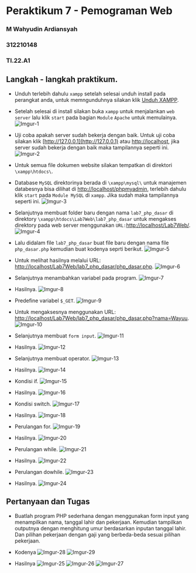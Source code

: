 # Peraktikum 7 - Pemograman Web

### M Wahyudin Ardiansyah

### 312210148

### TI.22.A1

## Langkah - langkah praktikum.

- Unduh terlebih dahulu `xampp` setelah selesai unduh install pada perangkat anda, untuk memngunduhnya silakan klik [Unduh XAMPP](https://www.apachefriends.org/download.html).

- Setelah selesai di install silakan buka `xampp` untuk menjalankan `web server` lalu klik `start` pada bagian `Module` `Apache` untuk memulainya.
  ![Imgur-1](https://i.imgur.com/BUtdZlo.png)

- Uji coba apakah server sudah bekerja dengan baik. Untuk uji coba silakan klik [http://127.0.0.1](http://127.0.0.1) atau [http://localhost](http://localhost), jika server sudah bekerja dengan baik maka tampilannya seperti ini.
  ![Imgur-2](https://i.imgur.com/hUoLmMs.png)

- Untuk semua file dokumen website silakan tempatkan di direktori `\xampp\htdocs\`.

- Database `MySQL` direktorinya berada di `\xampp\mysql\` untuk manajemen databesnya bisa dilihat di [http://localhost/phpmyadmin](http://localhost/phpmyadmin), terlebih dahulu klik `start` pada `Module MySQL` di `xampp`. Jika sudah maka tampilannya seperti ini.
  ![Imgur-3](https://i.imgur.com/CrBkimP.png)

- Selanjutnya membuat folder baru dengan nama `lab7_php_dasar` di direktory `\xampp\htdocs\Lab7Web\lab7_php_dasar` untuk mengakses direktory pada web server menggunakan `URL:`[http://localhost/Lab7Web/](http://localhost/Lab7Web/).
  ![Imgur-4](https://i.imgur.com/6BITlvs.png)

- Lalu didalam file `lab7_php_dasar` buat file baru dengan nama file `php_dasar.php` kemudian buat kodenya seprti berikut.
  ![Imgur-5](https://i.imgur.com/191RBrm.png)

- Untuk melihat hasilnya melalui URL: [http://localhost/Lab7Web/lab7_php_dasar/php_dasar.php](http://localhost/Lab7Web/lab7_php_dasar/php_dasar.php).
  ![Imgur-6](https://i.imgur.com/a5Jo2qn.png)

- Selanjutnya menambahkan variabel pada program.
  ![Imgur-7](https://i.imgur.com/jBgrIlE.png)

- Hasilnya.
  ![Imgur-8](https://i.imgur.com/1Jvim9s.png)

- Predefine variabel `$_GET`.
  ![Imgur-9](https://i.imgur.com/HirTd1Z.png)

- Untuk mengaksesnya menggunakan URL: [http://localhost/Lab7Web/lab7_php_dasar/php_dasar.php?nama=Wayuu](http://localhost/Lab7Web/lab7_php_dasar/php_dasar.php?nama=Wayuu).
  ![Imgur-10](https://i.imgur.com/IVe5krW.png)

- Selanjutnya membuat `form input`.
  ![Imgur-11](https://i.imgur.com/zqT9odT.png)

- Hasilnya.
  ![Imgur-12](https://i.imgur.com/HifjWDj.png)

- Selanjutnya membuat operator.
  ![Imgur-13](https://i.imgur.com/QcZfNqw.png)

- Hasilnya.
  ![Imgur-14](https://i.imgur.com/ZlN26rH.png)

- Kondisi if.
  ![Imgur-15](https://i.imgur.com/EX07Gyd.png)

- Hasilnya.
  ![Imgur-16](https://i.imgur.com/AxrJHeq.png)

- Kondisi switch.
  ![Imgur-17](https://i.imgur.com/UjXCfYK.png)

- Hasilnya.
  ![Imgur-18](https://i.imgur.com/IKI513A.png)

- Perulangan for.
  ![Imgur-19](https://i.imgur.com/NDMXvar.png)

- Hasilnya.
  ![Imgur-20](https://i.imgur.com/Ly8AV8S.png)

- Perulangan while.
  ![Imgur-21](https://i.imgur.com/pyhHeIe.png)

- Hasilnya.
  ![Imgur-22](https://i.imgur.com/I0lUOHf.png)

- Perulangan dowhile.
  ![Imgur-23](https://i.imgur.com/5x8uepf.png)

- Hasilnya.
  ![Imgur-24](https://i.imgur.com/EytowvN.png)

## Pertanyaan dan Tugas

- Buatlah program PHP sederhana dengan menggunakan form input yang menampilkan nama, tanggal lahir dan pekerjaan. Kemudian tampilkan outputnya dengan menghitung umur berdasarkan inputan tanggal lahir. Dan pilihan pekerjaan dengan gaji yang berbeda-beda sesuai pilihan pekerjaan.

- Kodenya
  ![Imgur-28](https://i.imgur.com/iC55yUv.png)
  ![Imgur-29](https://i.imgur.com/IcMKexb.png)

- Hasilnya
  ![Imgur-25](https://i.imgur.com/JqGHHCI.png)
  ![Imgur-26](https://i.imgur.com/U6iHdNA.png)
  ![Imgur-27](https://i.imgur.com/zA61EE9.png)
